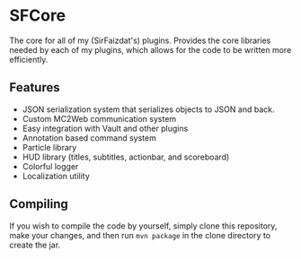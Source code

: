 # SFCore
The core for all of my (SirFaizdat's) plugins. Provides the core libraries needed by
each of my plugins, which allows for the code to be written more efficiently.
## Features
- JSON serialization system that serializes objects to JSON and back.
- Custom MC2Web communication system
- Easy integration with Vault and other plugins
- Annotation based command system
- Particle library
- HUD library (titles, subtitles, actionbar, and scoreboard)
- Colorful logger
- Localization utility

## Compiling
If you wish to compile the code by yourself, simply clone this repository, make your
changes, and then run ```mvn package``` in the clone directory to create the jar.